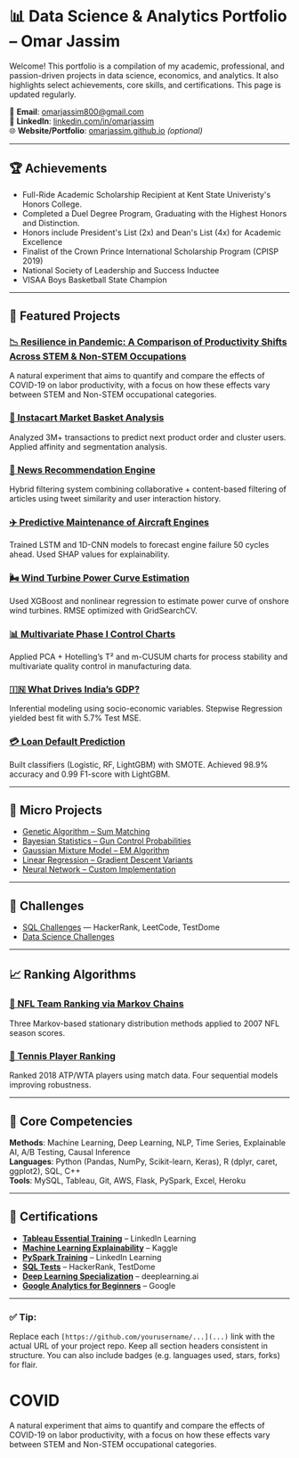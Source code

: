 # 📊 Data Science & Analytics Portfolio – Omar Jassim

Welcome! This portfolio is a compilation of my academic, professional, and passion-driven projects in data science, economics, and analytics. It also highlights select achievements, core skills, and certifications. This page is updated regularly.

📧 **Email**: [omarjassim800@gmail.com](mailto:omarjassim800@gmail.com)  
🔗 **LinkedIn**: [linkedin.com/in/omarjassim](https://linkedin.com/in/omarjassim)  
🌐 **Website/Portfolio**: [omarjassim.github.io](https://omarjassim.github.io) *(optional)*  

---

## 🏆 Achievements

- Full-Ride Academic Scholarship Recipient at Kent State Univeristy's Honors College.
- Completed a Duel Degree Program, Graduating with the Highest Honors and Distinction.
- Honors include President's List (2x) and Dean's List (4x) for Academic Excellence
- Finalist of the Crown Prince International Scholarship Program (CPISP 2019)
- National Society of Leadership and Success Inductee
- VISAA Boys Basketball State Champion

---

## 📁 Featured Projects

### [📉 Resilience in Pandemic: A Comparison of Productivity Shifts Across STEM & Non-STEM Occupations](https://github.com/yourusername/customer-churn-project)
A natural experiment that aims to quantify and compare the effects of COVID-19 on labor productivity, with a focus on how these effects vary between STEM and Non-STEM occupational categories.

### [🛒 Instacart Market Basket Analysis](https://github.com/yourusername/instacart-basket-analysis)
Analyzed 3M+ transactions to predict next product order and cluster users. Applied affinity and segmentation analysis.

### [📰 News Recommendation Engine](https://github.com/yourusername/news-recommender)
Hybrid filtering system combining collaborative + content-based filtering of articles using tweet similarity and user interaction history.

### [✈️ Predictive Maintenance of Aircraft Engines](https://github.com/yourusername/aircraft-engine-prediction)
Trained LSTM and 1D-CNN models to forecast engine failure 50 cycles ahead. Used SHAP values for explainability.

### [🌬️ Wind Turbine Power Curve Estimation](https://github.com/yourusername/wind-turbine-regression)
Used XGBoost and nonlinear regression to estimate power curve of onshore wind turbines. RMSE optimized with GridSearchCV.

### [📊 Multivariate Phase I Control Charts](https://github.com/yourusername/phase1-control-analysis)
Applied PCA + Hotelling’s T² and m-CUSUM charts for process stability and multivariate quality control in manufacturing data.

### [🇮🇳 What Drives India’s GDP?](https://github.com/yourusername/india-gdp-model)
Inferential modeling using socio-economic variables. Stepwise Regression yielded best fit with 5.7% Test MSE.

### [💳 Loan Default Prediction](https://github.com/yourusername/loan-default-lightgbm)
Built classifiers (Logistic, RF, LightGBM) with SMOTE. Achieved 98.9% accuracy and 0.99 F1-score with LightGBM.

---

## 🔬 Micro Projects

- [Genetic Algorithm – Sum Matching](https://github.com/yourusername/genetic-algorithm-sum)
- [Bayesian Statistics – Gun Control Probabilities](https://github.com/yourusername/bayesian-gun-example)
- [Gaussian Mixture Model – EM Algorithm](https://github.com/yourusername/gmm-em-1d)
- [Linear Regression – Gradient Descent Variants](https://github.com/yourusername/linear-regression-methods)
- [Neural Network – Custom Implementation](https://github.com/yourusername/simple-neural-net)

---

## 🧠 Challenges

- [SQL Challenges](https://github.com/yourusername/sql-challenges) — HackerRank, LeetCode, TestDome
- [Data Science Challenges](https://github.com/yourusername/data-science-challenges)

---

## 📈 Ranking Algorithms

### [🏈 NFL Team Ranking via Markov Chains](https://github.com/yourusername/nfl-markov-ranking)
Three Markov-based stationary distribution methods applied to 2007 NFL season scores.

### [🎾 Tennis Player Ranking](https://github.com/yourusername/tennis-player-ranking)
Ranked 2018 ATP/WTA players using match data. Four sequential models improving robustness.

---

## 🧰 Core Competencies

**Methods**: Machine Learning, Deep Learning, NLP, Time Series, Explainable AI, A/B Testing, Causal Inference  
**Languages**: Python (Pandas, NumPy, Scikit-learn, Keras), R (dplyr, caret, ggplot2), SQL, C++  
**Tools**: MySQL, Tableau, Git, AWS, Flask, PySpark, Excel, Heroku  

---

## 📜 Certifications

- **[Tableau Essential Training](https://www.linkedin.com/learning/)** – LinkedIn Learning  
- **[Machine Learning Explainability](https://www.kaggle.com/learn/interpretable-machine-learning)** – Kaggle  
- **[PySpark Training](https://www.linkedin.com/learning/)** – LinkedIn Learning  
- **[SQL Tests](https://www.hackerrank.com/)** – HackerRank, TestDome  
- **[Deep Learning Specialization](https://www.coursera.org/specializations/deep-learning)** – deeplearning.ai  
- **[Google Analytics for Beginners](https://analytics.google.com/analytics/academy/)** – Google

---

### ✅ Tip:
Replace each `[https://github.com/yourusername/...](...)` link with the actual URL of your project repo. Keep all section headers consistent in structure. You can also include badges (e.g. languages used, stars, forks) for flair.
# COVID
A natural experiment that aims to quantify and compare the effects of COVID-19 on labor productivity, with a focus on how these effects vary between STEM and Non-STEM occupational categories.
